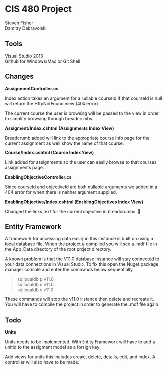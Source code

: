 # CIS 480 Project

Steven Fisher  
Dzmitry Dabravolski

## Tools

Visual Studio 2013  
Github for Windows/Mac or Git Shell

## Changes

**AssignmentController.cs**

Index action takes an argument for a nullable courseId
If that courseId is null will return the HttpNotFound view (404 error)

The current course the user is browsing will be passed to the view in order to simplify browsing through breadcrumbs.

**Assigment/Index.cshtml (Assignments Index View)**

Breadcrumb added will link to the appropriate course info page for the current assignment as well show the name of that course.

**Course/Index.cshtml (Course Index View)**

Link added for assignments so the user can easily browse to that courses assignments page.

**EnablingObjectiveController.cs**

Since courseId and objectiveId are both nullable arguments we added in a 404 error for when there is neither argument supplied.

**EnablingObjective/Index.cshtml (EnablingObjectives Index View)**

Changed the links text for the current objective in breadcrumbs.


## Entity Framework

A framework for accessing data easily in this instance is built on using a local database file. When the project is compiled you will see a .mdf file in the App_Data directory of the root project directory.

A known problem is that the V11.0 database instance will stay connected to your data connections in Visual Studio. To fix this open the Nuget package manager console and enter the commands below sequentially.

>sqllocaldb p v11.0  
>sqllocaldb d v11.0  
>sqllocaldb c v11.0

These commands will stop the v11.0 instance then delete and recreate it. You will have to compile the project in order to generate the .mdf file again.

## Todo

**Units**

Units needs to be implemented. With Entity Framework will have to add a unitId to the assigment model as a foreign key.

Add views for units this includes create, delete, details, edit, and index. A controller will also have to be made.
